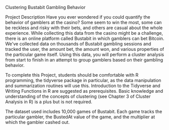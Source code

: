 Clustering Bustabit Gambling Behavior

Project Description
Have you ever wondered if you could quantify the behavior of gamblers at the casino? Some seem to win the most,
some can be reckless and risky with their bets, and others are casual about the whole experience. While collecting 
this data from the casino might be a challenge, there is an online platform called Bustabit in which gamblers can 
bet Bitcoin. We've collected data on thousands of Bustabit gambling sessions and tracked the user, the amount bet,
the amount won, and various properties of the particular game itself. Using this data, you will perform a cluster 
analysis from start to finish in an attempt to group gamblers based on their gambling behavior.

To complete this Project, students should be comfortable with R programming, the tidyverse package in particular, 
as the data manipulation and summarization routines will use this. Introduction to the Tidyverse and Writing 
Functions in R are suggested as prerequisites. Basic knowledge and understanding of the concepts of clustering 
(see Chapter 3 of Cluster Analysis in R) is a plus but is not required.

The dataset used includes 10,000 games of Bustabit. Each game tracks the particular gambler, the BustedAt value 
of the game, and the multiplier at which the gambler cashed out.
